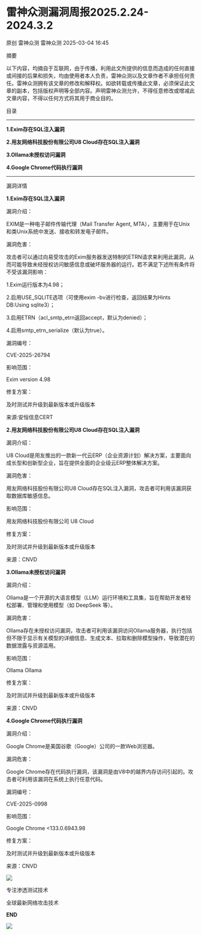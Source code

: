 #  雷神众测漏洞周报2025.2.24-2024.3.2   
原创 雷神众测  雷神众测   2025-03-04 16:45  
  
摘要  
  
  
以下内容，均摘自于互联网，由于传播，利用此文所提供的信息而造成的任何直接或间接的后果和损失，均由使用者本人负责，雷神众测以及文章作者不承担任何责任。雷神众测拥有该文章的修改和解释权。如欲转载或传播此文章，必须保证此文章的副本，包括版权声明等全部内容。声明雷神众测允许，不得任意修改或增减此文章内容，不得以任何方式将其用于商业目的。  
  
  
目录  
  
****  
**1.Exim存在SQL注入漏洞**  
  
**2.用友网络科技股份有限公司U8 Cloud存在SQL注入漏洞**  
  
**3.Ollama未授权访问漏洞**  
  
**4.Google Chrome代码执行漏洞**  
  
****  
  
漏洞详情  
  
**1.Exim存在SQL注入漏洞**  
  
  
漏洞介绍：  
  
EXIM是一种电子邮件传输代理（Mail Transfer Agent, MTA），主要用于在Unix和类Unix系统中发送、接收和转发电子邮件。  
  
  
漏洞危害：  
  
攻击者可以通过向易受攻击的Exim服务器发送特制的ETRN请求来利用此漏洞，从而可能导致未经授权访问敏感信息或破坏服务器的运行。若不满足下述所有条件将不受该漏洞影响：  
  
1.Exim运行版本为4.98；  
  
2.启用USE_SQLITE选项（可使用exim -bv进行检查，返回结果为Hints DB:Using sqlite3）；  
  
3.启用ETRN（acl_smtp_etrn返回accept，默认为denied）；  
  
4.启用smtp_etrn_serialize（默认为true）。  
  
  
漏洞编号：  
  
CVE-2025-26794  
  
  
影响范围：  
  
Exim version 4.98  
  
  
修复方案：  
  
及时测试并升级到最新版本或升级版本  
  
  
来源:安恒信息CERT  
  
**2.用友网络科技股份有限公司U8 Cloud存在SQL注入漏洞**  
  
  
漏洞介绍：  
  
U8 Cloud是用友推出的一款新一代云ERP（企业资源计划）解决方案，主要面向成长型和创新型企业，旨在提供全面的企业级云ERP整体解决方案。  
  
  
漏洞危害：  
  
用友网络科技股份有限公司U8 Cloud存在SQL注入漏洞，攻击者可利用该漏洞获取数据库敏感信息。  
  
  
影响范围：  
  
用友网络科技股份有限公司 U8 Cloud  
  
  
修复方案：  
  
及时测试并升级到最新版本或升级版本  
  
  
来源：CNVD  
  
  
**3.Ollama未授权访问漏洞**  
  
  
漏洞介绍：  
  
Ollama是一个开源的大语言模型（LLM）运行环境和工具集，旨在帮助开发者轻松部署、管理和使用模型（如 DeepSeek 等）。  
  
  
漏洞危害：  
  
Ollama存在未授权访问漏洞，攻击者可利用该漏洞访问Ollama服务器，执行包括但不限于显示有关模型的详细信息、生成文本、拉取和删除模型操作，导致潜在的数据泄露与资源滥用。  
  
  
影响范围：  
  
Ollama Ollama  
  
  
修复方案：  
  
及时测试并升级到最新版本或升级版本  
  
  
来源：CNVD  
  
**4.Google Chrome代码执行漏洞**  
  
  
漏洞介绍：  
  
Google Chrome是美国谷歌（Google）公司的一款Web浏览器。  
  
  
漏洞危害：  
  
Google Chrome存在代码执行漏洞，该漏洞是由V8中的越界内存访问引起的。攻击者可利用该漏洞在系统上执行任意代码。  
  
  
漏洞编号：  
  
CVE-2025-0998  
  
  
影响范围：  
  
Google Chrome <133.0.6943.98  
  
  
修复方案：  
  
及时测试并升级到最新版本或升级版本  
  
  
来源：CNVD  
  
  
  
  
  
  
![](https://mmbiz.qpic.cn/mmbiz_jpg/HxO8NorP4JUk7jJrtSXgQbVZHAg7jfQMfdDqI8P69M62GicokzfDGmKgEQfocoqibytAiaQbGE0e124F9jn7rvpJw/640?wx_fmt=jpeg&from=appmsg "")  
  
专注渗透测试技术  
  
全球最新网络攻击技术  
  
  
**END**  
  
![](https://mmbiz.qpic.cn/mmbiz_jpg/HxO8NorP4JUk7jJrtSXgQbVZHAg7jfQMdTialQDrSwn7E9xaUA9t1u9Sc2HgHA95gML8of30nxK2PaeWDB1APTQ/640?wx_fmt=jpeg&from=appmsg "")  
  
  
  
